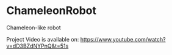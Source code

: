# ChameleonRobot
Chameleon-like robot

Project Video is available on:
https://www.youtube.com/watch?v=dD3BZdNYPnQ&t=51s

